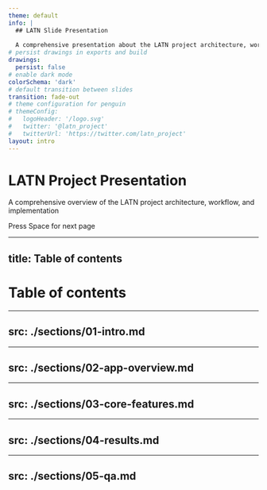 ```yaml
---
theme: default
info: |
  ## LATN Slide Presentation
  
  A comprehensive presentation about the LATN project architecture, workflow, and implementation.
# persist drawings in exports and build
drawings:
  persist: false
# enable dark mode
colorSchema: 'dark'
# default transition between slides
transition: fade-out
# theme configuration for penguin
# themeConfig:
#   logoHeader: '/logo.svg'
#   twitter: '@latn_project'
#   twitterUrl: 'https://twitter.com/latn_project'
layout: intro
---
```

# LATN Project Presentation

A comprehensive overview of the LATN project architecture, workflow, and implementation

<div class="pt-12">
  <span @click="$slidev.nav.next" class="px-2 py-1 rounded cursor-pointer" hover="bg-white bg-opacity-10">
    Press Space for next page <carbon:arrow-right class="inline"/>
  </span>
</div>

---
title: Table of contents
---
# Table of contents

---
src: ./sections/01-intro.md
---

---
src: ./sections/02-app-overview.md
---

---
src: ./sections/03-core-features.md
---

---
src: ./sections/04-results.md
---

---
src: ./sections/05-qa.md
---
